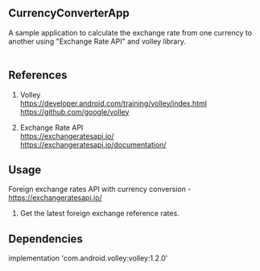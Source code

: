 

## CurrencyConverterApp  
A sample application to calculate the exchange rate from one currency to another using "Exchange Rate API" and volley library.   </br> </br>

## References
1. Volley </br>
https://developer.android.com/training/volley/index.html </br>
https://github.com/google/volley </br> 

2. Exchange Rate API</br>
https://exchangeratesapi.io/ </br>
https://exchangeratesapi.io/documentation/ </br>

 
## Usage
Foreign exchange rates API with currency conversion - https://exchangeratesapi.io/  </br> 
1. Get the latest foreign exchange reference rates. </br>

## Dependencies 
implementation 'com.android.volley:volley:1.2.0'

